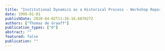 ```yaml
---
title: "Institutional Dynamics as a Historical Process - Workshop Report on Avner Greif"
date: 1999-01-01
publishDate: 2020-04-02T11:26:16.687827Z
authors: ["Thomas de Graaff"]
publication_types: ["0"]
abstract: ""
featured: false
publication: ""
---
```


